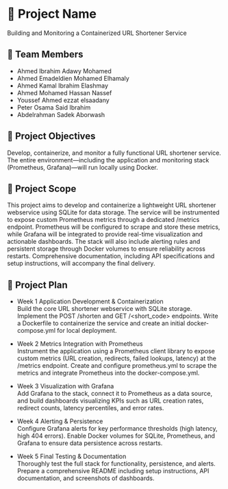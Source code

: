 # 🚀 Project Name

Building and Monitoring a Containerized URL Shortener Service

## 👥 Team Members

- Ahmed Ibrahim Adawy Mohamed
- Ahmed Emadeldien Mohamed Elhamaly 
- Ahmed Kamal Ibrahim Elashmay
- Ahmed Mohamed Hassan Nassef
- Youssef Ahmed ezzat elsaadany
- Peter Osama Said Ibrahim
- Abdelrahman Sadek Aborwash

## 🎯 Project Objectives

Develop, containerize, and monitor a fully functional URL shortener service. The entire environment—including the application and monitoring stack (Prometheus, Grafana)—will run locally using Docker.

## 📌 Project Scope

This project aims to develop and containerize a lightweight URL shortener webservice using SQLite for data storage. The service will be instrumented to expose custom Prometheus metrics through a dedicated /metrics endpoint. Prometheus will be configured to scrape and store these metrics, while Grafana will be integrated to provide real-time visualization and actionable dashboards. The stack will also include alerting rules and persistent storage through Docker volumes to ensure reliability across restarts. Comprehensive documentation, including API specifications and setup instructions, will accompany the final delivery.

## 📝 Project Plan

- Week 1 Application Development & Containerization  
Build the core URL shortener webservice with SQLite storage. Implement the POST /shorten and GET /<short_code> endpoints. Write a Dockerfile to containerize the service and create an initial docker-compose.yml for local deployment.

- Week 2  Metrics Integration with Prometheus  
Instrument the application using a Prometheus client library to expose custom metrics (URL creation, redirects, failed lookups, latency) at the /metrics endpoint. Create and configure prometheus.yml to scrape the metrics and integrate Prometheus into the docker-compose.yml.

- Week 3  Visualization with Grafana  
Add Grafana to the stack, connect it to Prometheus as a data source, and build dashboards visualizing KPIs such as URL creation rates, redirect counts, latency percentiles, and error rates.

- Week 4  Alerting & Persistence  
Configure Grafana alerts for key performance thresholds (high latency, high 404 errors). Enable Docker volumes for SQLite, Prometheus, and Grafana to ensure data persistence across restarts.

- Week 5 Final Testing & Documentation  
Thoroughly test the full stack for functionality, persistence, and alerts. Prepare a comprehensive README including setup instructions, API documentation, and screenshots of dashboards.

